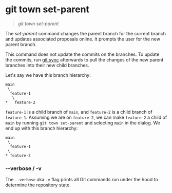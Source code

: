# git town set-parent

> _git town set-parent_

The _set-parent_ command changes the parent branch for the current branch and
updates associated proposals online. It prompts the user for the new parent
branch.

This command does not update the commits on the branches. To update the commits,
run [git sync](sync.md) afterwards to pull the changes of the new parent
branches into their new child branches.

Let's say we have this branch hierarchy:

```
main
 \
  feature-1
   \
*   feature-2
```

`feature-1` is a child branch of `main`, and `feature-2` is a child branch of
`feature-1`. Assuming we are on `feature-2`, we can make `feature-2` a child of
`main` by running `git town set-parent` and selecting `main` in the dialog. We
end up with this branch hierarchy:

```
main
 \
  feature-1
 \
* feature-2
```

### --verbose / -v

The `--verbose` aka `-v` flag prints all Git commands run under the hood to
determine the repository state.
